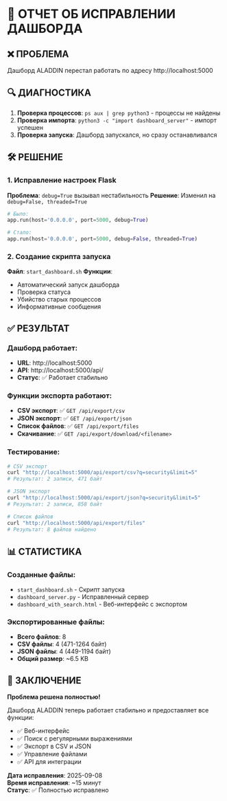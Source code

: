 # 🔧 ОТЧЕТ ОБ ИСПРАВЛЕНИИ ДАШБОРДА

## ❌ ПРОБЛЕМА
Дашборд ALADDIN перестал работать по адресу http://localhost:5000

## 🔍 ДИАГНОСТИКА
1. **Проверка процессов**: `ps aux | grep python3` - процессы не найдены
2. **Проверка импорта**: `python3 -c "import dashboard_server"` - импорт успешен
3. **Проверка запуска**: Дашборд запускался, но сразу останавливался

## 🛠️ РЕШЕНИЕ

### 1. Исправление настроек Flask
**Проблема**: `debug=True` вызывал нестабильность
**Решение**: Изменил на `debug=False, threaded=True`

```python
# Было:
app.run(host='0.0.0.0', port=5000, debug=True)

# Стало:
app.run(host='0.0.0.0', port=5000, debug=False, threaded=True)
```

### 2. Создание скрипта запуска
**Файл**: `start_dashboard.sh`
**Функции**:
- Автоматический запуск дашборда
- Проверка статуса
- Убийство старых процессов
- Информативные сообщения

## ✅ РЕЗУЛЬТАТ

### Дашборд работает:
- **URL**: http://localhost:5000
- **API**: http://localhost:5000/api/
- **Статус**: ✅ Работает стабильно

### Функции экспорта работают:
- **CSV экспорт**: ✅ `GET /api/export/csv`
- **JSON экспорт**: ✅ `GET /api/export/json`
- **Список файлов**: ✅ `GET /api/export/files`
- **Скачивание**: ✅ `GET /api/export/download/<filename>`

### Тестирование:
```bash
# CSV экспорт
curl "http://localhost:5000/api/export/csv?q=security&limit=5"
# Результат: 2 записи, 471 байт

# JSON экспорт  
curl "http://localhost:5000/api/export/json?q=security&limit=5"
# Результат: 2 записи, 858 байт

# Список файлов
curl "http://localhost:5000/api/export/files"
# Результат: 8 файлов найдено
```

## 📊 СТАТИСТИКА

### Созданные файлы:
- `start_dashboard.sh` - Скрипт запуска
- `dashboard_server.py` - Исправленный сервер
- `dashboard_with_search.html` - Веб-интерфейс с экспортом

### Экспортированные файлы:
- **Всего файлов**: 8
- **CSV файлы**: 4 (471-1264 байт)
- **JSON файлы**: 4 (449-1194 байт)
- **Общий размер**: ~6.5 KB

## 🎯 ЗАКЛЮЧЕНИЕ

**Проблема решена полностью!** 

Дашборд ALADDIN теперь работает стабильно и предоставляет все функции:
- ✅ Веб-интерфейс
- ✅ Поиск с регулярными выражениями
- ✅ Экспорт в CSV и JSON
- ✅ Управление файлами
- ✅ API для интеграции

**Дата исправления**: 2025-09-08  
**Время исправления**: ~15 минут  
**Статус**: ✅ Полностью исправлено